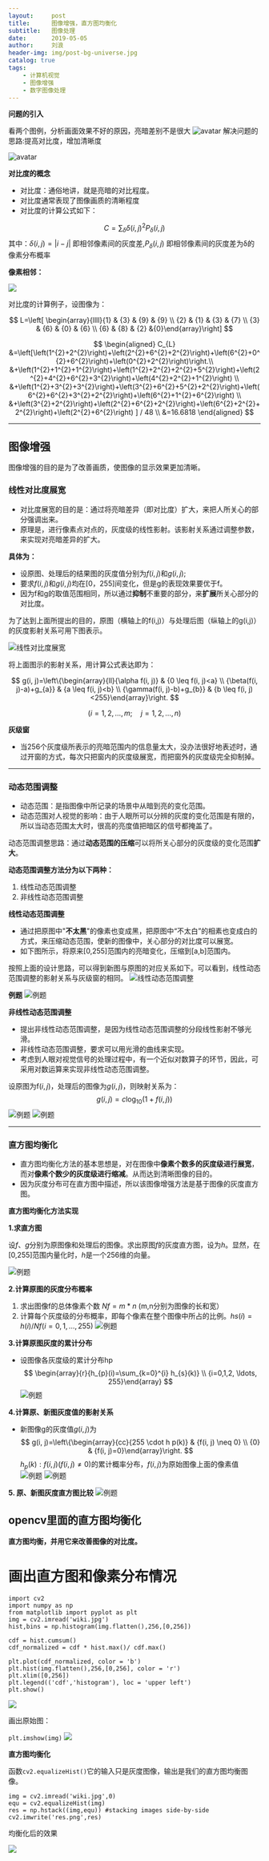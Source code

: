 ```yaml
---
layout:     post
title:      图像增强，直方图均衡化
subtitle:   图像处理
date:       2019-05-05
author:     刘浪
header-img: img/post-bg-universe.jpg
catalog: true
tags:
    - 计算机视觉
    - 图像增强
    - 数字图像处理
---
```

<head>
    <script src="https://cdn.mathjax.org/mathjax/latest/MathJax.js?config=TeX-AMS-MML_HTMLorMML" type="text/javascript"></script>
    <script type="text/x-mathjax-config">
        MathJax.Hub.Config({
            tex2jax: {
            skipTags: ['script', 'noscript', 'style', 'textarea', 'pre'],
            inlineMath: [['$','$']]
            }
        });
    </script>
</head>

**问题的引入**

看两个图例，分析画面效果不好的原因，亮暗差别不是很大
![avatar](../img/image_process/微6.png)
解决问题的思路:提高对比度，增加清晰度

![avatar](/img/image_process/7.png)

**对比度的概念**

+ 对比度：通俗地讲，就是亮暗的对比程度。
+ 对比度通常表现了图像画质的清晰程度
+ 对比度的计算公式如下：
  
$$
C=\sum_{\delta} \delta(i, j)^{2} P_{\delta}(i, j)
$$
其中：$\delta(i, j)=|i-j|$ 即相邻像素间的灰度差,$P_{\delta}(i, j)$ 即相邻像素间的灰度差为δ的像素分布概率

**像素相邻：**

![](/img/image_process/8.png)

对比度的计算例子，设图像为：

$$
L=\left[ \begin{array}{llll}{1} & {3} & {9} & {9} \\ {2} & {1} & {3} & {7} \\ {3} & {6} & {0} & {6} \\ {6} & {8} & {2} &{0}\end{array}\right]
$$

$$
\begin{aligned} C_{L} &=\left[\left(1^{2}+2^{2}\right)+\left(2^{2}+6^{2}+2^{2}\right)+\left(6^{2}+0^{2}+6^{2}\right)+\left(0^{2}+2^{2}\right)\right.\\ &+\left(1^{2}+1^{2}+1^{2}\right)+\left(1^{2}+2^{2}+2^{2}+5^{2}\right)+\left(2^{2}+4^{2}+6^{2}+3^{2}\right)+\left(4^{2}+2^{2}+1^{2}\right) \\ &+\left(1^{2}+3^{2}+3^{2}\right)+\left(3^{2}+6^{2}+5^{2}+2^{2}\right)+\left(6^{2}+6^{2}+3^{2}+2^{2}\right)+\left(6^{2}+1^{2}+6^{2}\right) \\ &+\left(3^{2}+2^{2}\right)+\left(2^{2}+6^{2}+2^{2}\right)+\left(6^{2}+2^{2}+2^{2}\right)+\left(2^{2}+6^{2}\right) ] / 48 \\ &=16.6818 \end{aligned}
$$

--------------

## 图像增强
图像增强的目的是为了改善画质，使图像的显示效果更加清晰。

### 线性对比度展宽

+ 对比度展宽的目的是：通过将亮暗差异（即对比度）扩大，来把人所关心的部分强调出来。
+ 原理是，进行像素点对点的，灰度级的线性影射。该影射关系通过调整参数，来实现对亮暗差异的扩大。

**具体为：**
+ 设原图、处理后的结果图的灰度值分别为$f(i,j)$和$g(i,j)$;
+ 要求$f(i,j)$和$g(i,j)$均在[0，255]间变化，但是g的表现效果要优于f。
+ 因为f和g的取值范围相同，所以通过**抑制**不重要的部分，来**扩展**所关心部分的对比度。

为了达到上面所提出的目的，原图（横轴上的f(i,j)）与处理后图（纵轴上的g(i,j)）的灰度影射关系可用下图表示。

![](/img/image_process/9.png "线性对比度展宽")

将上面图示的影射关系，用计算公式表达即为：

$$
g(i, j)=\left\{\begin{array}{ll}{\alpha f(i, j)} & {0 \leq f(i, j)<a} \\ {\beta(f(i, j)-a)+g_{a}} & {a \leq f(i, j)<b} \\ {\gamma(f(i, j)-b)+g_{b}} & {b \leq f(i, j)<255}\end{array}\right.
$$

$$(i=1,2, \ldots, m ; \quad j=1,2, \dots, n)$$

**灰级窗**

+ 当256个灰度级所表示的亮暗范围内的信息量太大，没办法很好地表述时，通过开窗的方式，每次只把窗内的灰度级展宽，而把窗外的灰度级完全抑制掉。
  
---------------------
### 动态范围调整

+ 动态范围：是指图像中所记录的场景中从暗到亮的变化范围。
+ 动态范围对人视觉的影响：由于人眼所可以分辨的灰度的变化范围是有限的，所以当动态范围太大时，很高的亮度值把暗区的信号都掩盖了。

动态范围调整思路：通过**动态范围的压缩**可以将所关心部分的灰度级的变化范围**扩大**。

**动态范围调整方法分为以下两种：**
1. 线性动态范围调整
2. 非线性动态范围调整

**线性动态范围调整**
+ 通过把原图中"**不太黑**"的像素也变成黑，把原图中“不太白”的相素也变成白的方式，来压缩动态范围，使新的图像中，关心部分的对比度可以展宽。
+ 如下图所示，将原来[0,255]范围内的亮暗变化，压缩到[a,b]范围内。

按照上面的设计思路，可以得到新图与原图的对应关系如下。可以看到，线性动态范围调整的影射关系与灰级窗的相同。
![](/img/image_process/10.png "线性动态范围调整")

**例题**
![](/img/image_process/11.png "例题")


**非线性动态范围调整**
+ 提出非线性动态范围调整，是因为线性动态范围调整的分段线性影射不够光滑。
+ 非线性动态范围调整，要求可以用光滑的曲线来实现。
+ 考虑到人眼对视觉信号的处理过程中，有一个近似对数算子的环节，因此，可采用对数运算来实现非线性动态范围调整。

设原图为f$(i,j)$，处理后的图像为$g(i,j)$，则映射关系为：
$$
g(i, j)=c \log _{10}(1+f(i, j))
$$
![](/img/image_process/12.png "例题")
![](/img/image_process/13.png "例题")

------------
### 直方图均衡化

+ 直方图均衡化方法的基本思想是，对在图像中**像素个数多的灰度级进行展宽**，而对**像素个数少的灰度级进行缩减**。从而达到清晰图像的目的。
+ 因为灰度分布可在直方图中描述，所以该图像增强方法是基于图像的灰度直方图。

**直方图均衡化方法实现**

**1.求直方图**

设$f、g$分别为原图像和处理后的图像。求出原图$f$的灰度直方图，设为$h$。显然，在[0,255]范围内量化时，$h$是一个256维的向量。

![](/img/image_process/14.png "例题")

**2.计算原图的灰度分布概率**
1. 求出图像f的总体像素个数 $Nf = m*n$ (m,n分别为图像的长和宽）
2. 计算每个灰度级的分布概率，即每个像素在整个图像中所占的比例。$hs(i)=h(i)/Nf  (i=0,1,…,255)$
![](/img/image_process/15.png "例题")

**3.计算原图灰度的累计分布**
+ 设图像各灰度级的累计分布hp
$$
\begin{array}{r}{h_{p}(i)=\sum_{k=0}^{i} h_{s}(k)} \\ {i=0,1,2, \ldots, 255}\end{array}
$$
![](/img/image_process/16.png "例题")

**4.计算原、新图灰度值的影射关系**
+ 新图像g的灰度值$g(i,j)$为
$$
g(i, j)=\left\{\begin{array}{cc}{255 \cdot h p(k)} & {f(i, j) \neq 0} \\ {0} & {f(i, j)=0}\end{array}\right.
$$
$h_{p}(k) : f(i, j)(f(i, j) \neq 0)$的累计概率分布，$f(i, j)$为原始图像上面的像素值
![](/img/image_process/17.png "例题")
![](/img/image_process/18.png "例题")

**5. 原、新图灰度直方图比较**
![](/img/image_process/19.png "例题")

## opencv里面的直方图均衡化

**直方图均衡，并用它来改善图像的对比度。**

# 画出直方图和像素分布情况
```
import cv2
import numpy as np
from matplotlib import pyplot as plt
img = cv2.imread('wiki.jpg')
hist,bins = np.histogram(img.flatten(),256,[0,256])

cdf = hist.cumsum()
cdf_normalized = cdf * hist.max()/ cdf.max()

plt.plot(cdf_normalized, color = 'b')
plt.hist(img.flatten(),256,[0,256], color = 'r')
plt.xlim([0,256])
plt.legend(('cdf','histogram'), loc = 'upper left')
plt.show()
```
![](/img/image_process/hist.png)

画出原始图：

`plt.imshow(img)`
![](/img/image_process/wiki.jpg)

**直方图均衡化**

函数`cv2.equalizeHist()`它的输入只是灰度图像，输出是我们的直方图均衡图像。
```
img = cv2.imread('wiki.jpg',0)
equ = cv2.equalizeHist(img)
res = np.hstack((img,equ)) #stacking images side-by-side
cv2.imwrite('res.png',res)
```
均衡化后的效果

![](/img/image_process/res.png)
